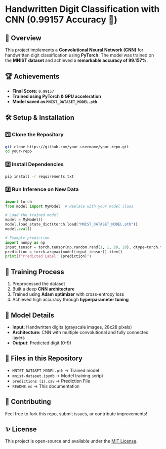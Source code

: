 # **Handwritten Digit Classification with CNN (0.99157 Accuracy 🎯)**

## 📌 **Overview**

This project implements a **Convolutional Neural Network (CNN)** for handwritten digit classification using **PyTorch**. The model was trained on the **MNIST dataset** and achieved a **remarkable accuracy of 99.157%**.

## 🏆 **Achievements**

- **Final Score:** `0.99157`
- **Trained using PyTorch & GPU acceleration**
- **Model saved as `MNIST_DATASET_MODEL.pth`**

## 🛠 **Setup & Installation**

### **1️⃣ Clone the Repository**

```bash
git clone https://github.com/your-username/your-repo.git
cd your-repo
```

### **2️⃣ Install Dependencies**

```bash
pip install -r requirements.txt
```

### **3️⃣ Run Inference on New Data**

```python
import torch
from model import MyModel  # Replace with your model class

# Load the trained model
model = MyModel()
model.load_state_dict(torch.load("MNIST_DATASET_MODEL.pth"))
model.eval()

# Example prediction
import numpy as np
input_tensor = torch.tensor(np.random.rand(1, 1, 28, 28), dtype=torch.float32) 
prediction = torch.argmax(model(input_tensor)).item()
print(f"Predicted Label: {prediction}")
```

## 🚀 **Training Process**

1. Preprocessed the dataset
2. Built a deep **CNN architecture**
3. Trained using **Adam optimizer** with cross-entropy loss
4. Achieved high accuracy through **hyperparameter tuning**

## 📝 **Model Details**

- **Input:** Handwritten digits (grayscale images, 28x28 pixels)
- **Architecture:** CNN with multiple convolutional and fully connected layers
- **Output:** Predicted digit (0-9)

## 📂 **Files in this Repository**

- `MNIST_DATASET_MODEL.pth` → Trained model
- `mnist-dataset.ipynb` → Model training script
- `predictions (1).csv` → Prediction File
- `README.md` → This documentation

## 💪 **Contributing**

Feel free to fork this repo, submit issues, or contribute improvements!

## ✨ **License**

This project is open-source and available under the [MIT License](LICENSE).
